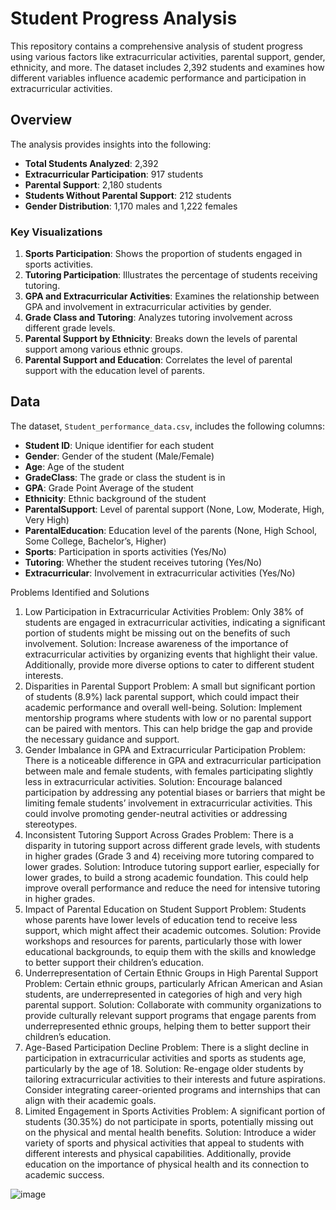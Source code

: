 # Student Progress Analysis

This repository contains a comprehensive analysis of student progress using various factors like extracurricular activities, parental support, gender, ethnicity, and more. The dataset includes 2,392 students and examines how different variables influence academic performance and participation in extracurricular activities.

## Overview

The analysis provides insights into the following:

- **Total Students Analyzed**: 2,392
- **Extracurricular Participation**: 917 students
- **Parental Support**: 2,180 students
- **Students Without Parental Support**: 212 students
- **Gender Distribution**: 1,170 males and 1,222 females

### Key Visualizations

1. **Sports Participation**: Shows the proportion of students engaged in sports activities.
2. **Tutoring Participation**: Illustrates the percentage of students receiving tutoring.
3. **GPA and Extracurricular Activities**: Examines the relationship between GPA and involvement in extracurricular activities by gender.
4. **Grade Class and Tutoring**: Analyzes tutoring involvement across different grade levels.
5. **Parental Support by Ethnicity**: Breaks down the levels of parental support among various ethnic groups.
6. **Parental Support and Education**: Correlates the level of parental support with the education level of parents.

## Data

The dataset, `Student_performance_data.csv`, includes the following columns:

- **Student ID**: Unique identifier for each student
- **Gender**: Gender of the student (Male/Female)
- **Age**: Age of the student
- **GradeClass**: The grade or class the student is in
- **GPA**: Grade Point Average of the student
- **Ethnicity**: Ethnic background of the student
- **ParentalSupport**: Level of parental support (None, Low, Moderate, High, Very High)
- **ParentalEducation**: Education level of the parents (None, High School, Some College, Bachelor’s, Higher)
- **Sports**: Participation in sports activities (Yes/No)
- **Tutoring**: Whether the student receives tutoring (Yes/No)
- **Extracurricular**: Involvement in extracurricular activities (Yes/No)


Problems Identified and Solutions
1. Low Participation in Extracurricular Activities
Problem: Only 38% of students are engaged in extracurricular activities, indicating a significant portion of students might be missing out on the benefits of such involvement.
Solution: Increase awareness of the importance of extracurricular activities by organizing events that highlight their value. Additionally, provide more diverse options to cater to different student interests.
2. Disparities in Parental Support
Problem: A small but significant portion of students (8.9%) lack parental support, which could impact their academic performance and overall well-being.
Solution: Implement mentorship programs where students with low or no parental support can be paired with mentors. This can help bridge the gap and provide the necessary guidance and support.
3. Gender Imbalance in GPA and Extracurricular Participation
Problem: There is a noticeable difference in GPA and extracurricular participation between male and female students, with females participating slightly less in extracurricular activities.
Solution: Encourage balanced participation by addressing any potential biases or barriers that might be limiting female students’ involvement in extracurricular activities. This could involve promoting gender-neutral activities or addressing stereotypes.
4. Inconsistent Tutoring Support Across Grades
Problem: There is a disparity in tutoring support across different grade levels, with students in higher grades (Grade 3 and 4) receiving more tutoring compared to lower grades.
Solution: Introduce tutoring support earlier, especially for lower grades, to build a strong academic foundation. This could help improve overall performance and reduce the need for intensive tutoring in higher grades.
5. Impact of Parental Education on Student Support
Problem: Students whose parents have lower levels of education tend to receive less support, which might affect their academic outcomes.
Solution: Provide workshops and resources for parents, particularly those with lower educational backgrounds, to equip them with the skills and knowledge to better support their children’s education.
6. Underrepresentation of Certain Ethnic Groups in High Parental Support
Problem: Certain ethnic groups, particularly African American and Asian students, are underrepresented in categories of high and very high parental support.
Solution: Collaborate with community organizations to provide culturally relevant support programs that engage parents from underrepresented ethnic groups, helping them to better support their children’s education.
7. Age-Based Participation Decline
Problem: There is a slight decline in participation in extracurricular activities and sports as students age, particularly by the age of 18.
Solution: Re-engage older students by tailoring extracurricular activities to their interests and future aspirations. Consider integrating career-oriented programs and internships that can align with their academic goals.
8. Limited Engagement in Sports Activities
Problem: A significant portion of students (30.35%) do not participate in sports, potentially missing out on the physical and mental health benefits.
Solution: Introduce a wider variety of sports and physical activities that appeal to students with different interests and physical capabilities. Additionally, provide education on the importance of physical health and its connection to academic success.


![image](https://github.com/user-attachments/assets/1ff82106-5e4b-49a3-bfb4-d8de74654d0d)


